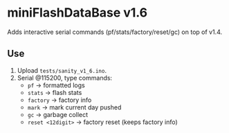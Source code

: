 # miniFlashDataBase v1.6

Adds interactive serial commands (pf/stats/factory/reset/gc) on top of v1.4.

## Use

1. Upload `tests/sanity_v1_6.ino`.
2. Serial @115200, type commands:
   - `pf` → formatted logs
   - `stats` → flash stats
   - `factory` → factory info
   - `mark` → mark current day pushed
   - `gc` → garbage collect
   - `reset <12digit>` → factory reset (keeps factory info)
